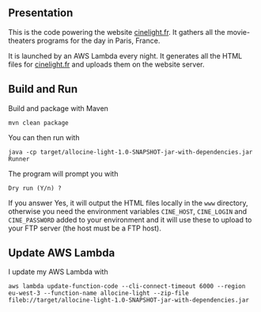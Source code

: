 ## Presentation

This is the code powering the website [cinelight.fr](). It gathers
all the movie-theaters programs for the day in Paris, France.

It is launched  by an AWS Lambda every night. It generates all the HTML files for 
[cinelight.fr]() and uploads them on the website server.

## Build and Run

Build and package with Maven

```
mvn clean package
```

You can then run with

```
java -cp target/allocine-light-1.0-SNAPSHOT-jar-with-dependencies.jar Runner 
```

The program will prompt you with
```
Dry run (Y/n) ?
```

If you answer Yes, it will output the HTML files locally in the `www` directory, 
otherwise you need the environment variables `CINE_HOST`, `CINE_LOGIN` 
and `CINE_PASSWORD` added to your environment and it will use these to upload
to your FTP server (the host must be a FTP host).

## Update AWS Lambda

I update my AWS Lambda with
```
aws lambda update-function-code --cli-connect-timeout 6000 --region eu-west-3 --function-name allocine-light --zip-file fileb://target/allocine-light-1.0-SNAPSHOT-jar-with-dependencies.jar
```